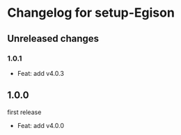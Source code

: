 # Changelog for setup-Egison

## Unreleased changes

### 1.0.1

- Feat: add v4.0.3

## 1.0.0

first release

- Feat: add v4.0.0
